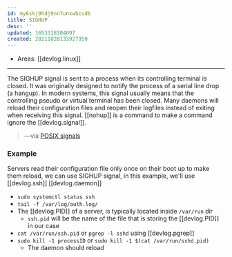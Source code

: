 ```yaml
---
id: my6skj9hdj9nn7unxwbcudb
title: SIGHUP
desc: ''
updated: 1653318304097
created: 20211028133927950
---
```


- Areas: [[devlog.linux]]

---

The SIGHUP signal is sent to a process when its controlling terminal is closed. It was originally designed to notify the process of a serial line drop (a hangup). In modern systems, this signal usually means that the controlling pseudo or virtual terminal has been closed. Many daemons will reload their configuration files and reopen their logfiles instead of exiting when receiving this signal. [[nohup]] is a command to make a command ignore the [[devlog.signal]].

> —via [POSIX signals](https://dsa.cs.tsinghua.edu.cn/oj/static/unix_signal.html)

### Example

Servers read their configuration file only once on their boot up to make them reload, we can use SIGHUP signal, in this example, we'll use [[devlog.ssh]] [[devlog.daemon]]

- `sudo systemctl status ssh`
- `tail -f /var/log/auth.log/`
- The [[devlog.PID]] of a server, is typically located inside `/var/run` dir
  - `ssh.pid` will be the name of the file that is storing the [[devlog.PID]] in our case
- `cat /var/run/ssh.pid` or `pgrep -l sshd` using [[devlog.pgrep]]
- `sudo kill -1 processID` or `sudo kill -1 $(cat /var/run/sshd.pid)`
  - The daemon should reload
